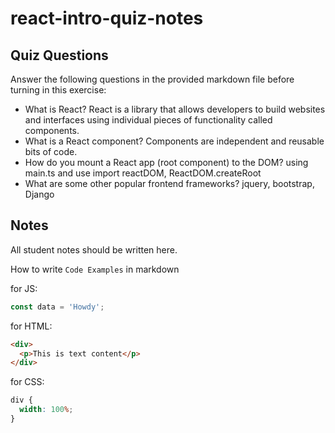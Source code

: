 # react-intro-quiz-notes

## Quiz Questions

Answer the following questions in the provided markdown file before turning in this exercise:

- What is React?
  React is a library that allows developers to build websites and interfaces using individual pieces of functionality called components.
- What is a React component?
  Components are independent and reusable bits of code.
- How do you mount a React app (root component) to the DOM?
  using main.ts and use import reactDOM, ReactDOM.createRoot
- What are some other popular frontend frameworks?
  jquery, bootstrap, Django

## Notes

All student notes should be written here.

How to write `Code Examples` in markdown

for JS:

```javascript
const data = 'Howdy';
```

for HTML:

```html
<div>
  <p>This is text content</p>
</div>
```

for CSS:

```css
div {
  width: 100%;
}
```
